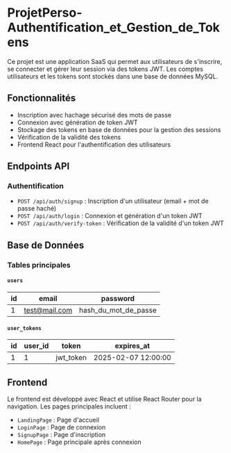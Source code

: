# ProjetPerso-Authentification_et_Gestion_de_Tokens
Ce projet est une application SaaS qui permet aux utilisateurs de s'inscrire, se connecter et gérer leur session via des tokens JWT. Les comptes utilisateurs et les tokens sont stockés dans une base de données MySQL.

## Fonctionnalités
- Inscription avec hachage sécurisé des mots de passe
- Connexion avec génération de token JWT
- Stockage des tokens en base de données pour la gestion des sessions
- Vérification de la validité des tokens
- Frontend React pour l'authentification des utilisateurs

## Endpoints API
### Authentification
- `POST /api/auth/signup` : Inscription d'un utilisateur (email + mot de passe haché)
- `POST /api/auth/login` : Connexion et génération d'un token JWT
- `POST /api/auth/verify-token` : Vérification de la validité d'un token JWT

## Base de Données
### Tables principales
#### `users`
| id  | email       | password          |
|-----|------------|-------------------|
| 1   | test@mail.com | hash_du_mot_de_passe |

#### `user_tokens`
| id  | user_id | token       | expires_at          |
|-----|---------|------------|---------------------|
| 1   | 1       | jwt_token  | 2025-02-07 12:00:00 |

## Frontend
Le frontend est développé avec React et utilise React Router pour la navigation. Les pages principales incluent :
- `LandingPage` : Page d'accueil
- `LoginPage` : Page de connexion
- `SignupPage` : Page d'inscription
- `HomePage` : Page principale après connexion

